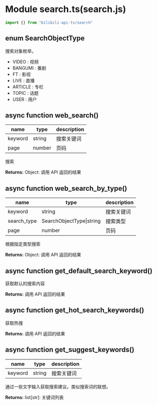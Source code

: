 # Module search.ts(search.js)

``` typescript
import {} from "bilibili-api-ts/search"
```

## enum SearchObjectType

搜索对象枚举。

+ VIDEO : 视频
+ BANGUMI : 番剧
+ FT : 影视
+ LIVE : 直播
+ ARTICLE : 专栏
+ TOPIC : 话题
+ USER : 用户

## async function web_search()

| name | type | description |
| - | - | - |
| keyword | string | 搜索关键词 |
| page | number | 页码 |

搜索

**Returns:** Object: 调用 API 返回的结果

## async function web_search_by_type()

| name | type | description |
| - | - | - |
| keyword | string | 搜索关键词 |
| search_type | SearchObjectType\|string | 搜索类型 |
| page | number | 页码 |

根据指定类型搜索

**Returns:** Object: 调用 API 返回的结果

## async function get_default_search_keyword()

获取默认的搜索内容

**Returns:** 调用 API 返回的结果

## async function get_hot_search_keywords()

获取热搜

**Returns:** 调用 API 返回的结果

## async function get_suggest_keywords()

| name | type | description |
| - | - | - |
| keyword | string | 搜索关键词 |

通过一些文字输入获取搜索建议。类似搜索词的联想。

**Returns:** list[str]: 关键词列表
